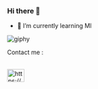 



### Hi there 👋


- 🌱 I’m currently learning Ml


![giphy](https://user-images.githubusercontent.com/77393687/192732927-db2bcc64-4a84-4fca-a4dc-3dfa33afb3e1.gif)

Contact me :
<br/> <br/>

<a href="https://www.kaggle.com/elmangazayi"><img align="center" src="https://raw.githubusercontent.com/rahuldkjain/github-profile-readme-generator/master/src/images/icons/Social/kaggle.svg" alt="https://www.kaggle.com/elmangazayi" height="30" width="40" style="max-width: 100%;"></a>






